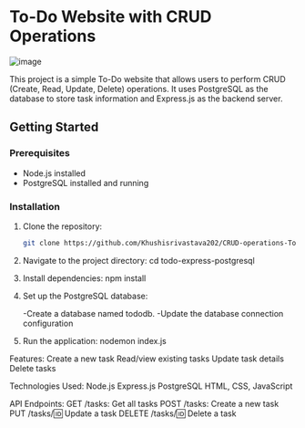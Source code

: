 # To-Do Website with CRUD Operations
![image](https://github.com/Khushisrivastava202/CRUD-operations-To-do-app-/assets/82716033/edc017ff-5df4-4f53-a998-f5408fc2e650)

This project is a simple To-Do website that allows users to perform CRUD (Create, Read, Update, Delete) operations. It uses PostgreSQL as the database to store task information and Express.js as the backend server.

## Getting Started

### Prerequisites

- Node.js installed
- PostgreSQL installed and running

### Installation

1. Clone the repository:

   ```bash
   git clone https://github.com/Khushisrivastava202/CRUD-operations-To-do-app.git
   
2. Navigate to the project directory:
   cd todo-express-postgresql
   
3. Install dependencies:
   npm install

4. Set up the PostgreSQL database:

   -Create a database named tododb.
   -Update the database connection configuration

5. Run the application:
   nodemon index.js
   
Features:
Create a new task
Read/view existing tasks
Update task details
Delete tasks

Technologies Used:
Node.js
Express.js
PostgreSQL
HTML, CSS, JavaScript

API Endpoints:
GET /tasks: Get all tasks
POST /tasks: Create a new task
PUT /tasks/:id: Update a task
DELETE /tasks/:id: Delete a task

   
